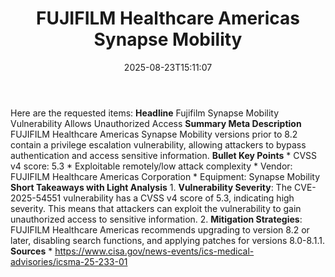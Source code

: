 ﻿---
title: "FUJIFILM Healthcare Americas Synapse Mobility"
date: "2025-08-23T15:11:07"
category: "Markets"
summary: ""
slug: "fujifilm healthcare americas synapse mobility"
source_urls:
  - "https://www.cisa.gov/news-events/ics-medical-advisories/icsma-25-233-01"
seo:
  title: "FUJIFILM Healthcare Americas Synapse Mobility | Hash n Hedge"
  description: ""
  keywords: ["news", "markets", "brief"]
---
Here are the requested items:  **Headline** Fujifilm Synapse Mobility Vulnerability Allows Unauthorized Access  **Summary Meta Description** FUJIFILM Healthcare Americas Synapse Mobility versions prior to 8.2 contain a privilege escalation vulnerability, allowing attackers to bypass authentication and access sensitive information.  **Bullet Key Points**  * CVSS v4 score: 5.3 * Exploitable remotely/low attack complexity * Vendor: FUJIFILM Healthcare Americas Corporation * Equipment: Synapse Mobility  **Short Takeaways with Light Analysis**  1. **Vulnerability Severity**: The CVE-2025-54551 vulnerability has a CVSS v4 score of 5.3, indicating high severity. This means that attackers can exploit the vulnerability to gain unauthorized access to sensitive information. 2. **Mitigation Strategies**: FUJIFILM Healthcare Americas recommends upgrading to version 8.2 or later, disabling search functions, and applying patches for versions 8.0-8.1.1.  **Sources**  * https://www.cisa.gov/news-events/ics-medical-advisories/icsma-25-233-01 
